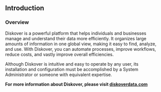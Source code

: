 <p id=“introduction”></p>

## Introduction


### Overview
Diskover is a powerful platform that helps individuals and businesses manage and understand their data more efficiently. It organizes large amounts of information in one global view, making it easy to find, analyze, and use. With Diskover, you can automate processes, improve workflows, reduce costs, and vastly improve overall efficiencies.

Although Diskover is intuitive and easy to operate by any user, its installation and configuration must be accomplished by a System Administrator or someone with equivalent expertise.

**For more information about Diskover, please visit [diskoverdata.com](https://diskoverdata.com)**
